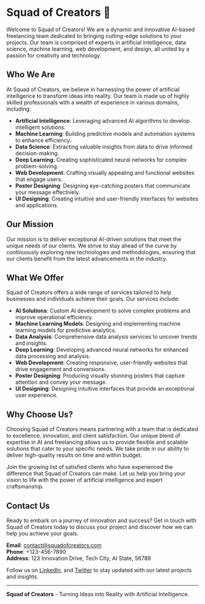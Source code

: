 # Squad of Creators 👋

Welcome to Squad of Creators! We are a dynamic and innovative AI-based freelancing team dedicated to bringing cutting-edge solutions to your projects. Our team is comprised of experts in artificial intelligence, data science, machine learning, web development, and design, all united by a passion for creativity and technology.

## Who We Are

At Squad of Creators, we believe in harnessing the power of artificial intelligence to transform ideas into reality. Our team is made up of highly skilled professionals with a wealth of experience in various domains, including:

- **Artificial Intelligence**: Leveraging advanced AI algorithms to develop intelligent solutions.
- **Machine Learning**: Building predictive models and automation systems to enhance efficiency.
- **Data Science**: Extracting valuable insights from data to drive informed decision-making.
- **Deep Learning**: Creating sophisticated neural networks for complex problem-solving.
- **Web Development**: Crafting visually appealing and functional websites that engage users.
- **Poster Designing**: Designing eye-catching posters that communicate your message effectively.
- **UI Designing**: Creating intuitive and user-friendly interfaces for websites and applications.

## Our Mission

Our mission is to deliver exceptional AI-driven solutions that meet the unique needs of our clients. We strive to stay ahead of the curve by continuously exploring new technologies and methodologies, ensuring that our clients benefit from the latest advancements in the industry.

## What We Offer

Squad of Creators offers a wide range of services tailored to help businesses and individuals achieve their goals. Our services include:

- **AI Solutions**: Custom AI development to solve complex problems and improve operational efficiency.
- **Machine Learning Models**: Designing and implementing machine learning models for predictive analytics.
- **Data Analysis**: Comprehensive data analysis services to uncover trends and insights.
- **Deep Learning**: Developing advanced neural networks for enhanced data processing and analysis.
- **Web Development**: Creating responsive, user-friendly websites that drive engagement and conversions.
- **Poster Designing**: Producing visually stunning posters that capture attention and convey your message.
- **UI Designing**: Designing intuitive interfaces that provide an exceptional user experience.

## Why Choose Us?

Choosing Squad of Creators means partnering with a team that is dedicated to excellence, innovation, and client satisfaction. Our unique blend of expertise in AI and freelancing allows us to provide flexible and scalable solutions that cater to your specific needs. We take pride in our ability to deliver high-quality results on time and within budget.

Join the growing list of satisfied clients who have experienced the difference that Squad of Creators can make. Let us help you bring your vision to life with the power of artificial intelligence and expert craftsmanship.

## Contact Us

Ready to embark on a journey of innovation and success? Get in touch with Squad of Creators today to discuss your project and discover how we can help you achieve your goals.

**Email**: contact@squadofcreators.com  
**Phone**: +123-456-7890  
**Address**: 123 Innovation Drive, Tech City, AI State, 56789

Follow us on [LinkedIn](https://www.linkedin.com), and [Twitter](https://www.twitter.com) to stay updated with our latest projects and insights.

---

**Squad of Creators** - Turning Ideas into Reality with Artificial Intelligence.
